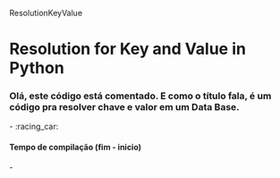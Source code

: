ResolutionKeyValue
<h1>Resolution for Key and Value in Python</h1>
<h3>Olá, este código está comentado. E como o título fala, é um código pra resolver chave e valor em um Data Base.</h3>
- :racing_car: <h4>Tempo de compilação (fim - inicio)</h4>
  -
